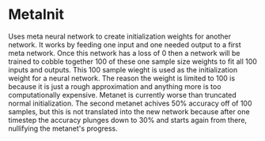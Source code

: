 # MetaInit
Uses meta neural network to create initialization weights for another network.
It works by feeding one input and one needed output to a first meta network.
Once this network has a loss of 0 then a network will be trained to cobble together 100
of these one sample size weights to fit all 100 inputs and outputs. This 100 sample wieght
is used as the initialization weight for a neural network. The reason the weight is limited to 100
is because it is just a rough approximation and anything more is too computationally expensive.
Metanet is currently worse than truncated normal initialization. The second metanet achives 
50% accuracy off of 100 samples, but this is not translated into the new network because after one
timestep the accuracy plunges down to 30% and starts again from there, nullifying the metanet's progress.
